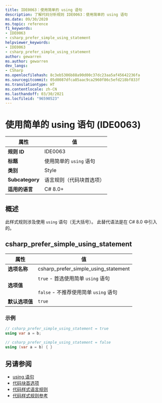 ```yaml
---
title: IDE0063：使用简单的 using 语句
description: 了解代码分析规则 IDE0063：使用简单的 using 语句
ms.date: 09/30/2020
ms.topic: reference
f1_keywords:
- IDE0063
- csharp_prefer_simple_using_statement
helpviewer_keywords:
- IDE0063
- csharp_prefer_simple_using_statement
author: gewarren
ms.author: gewarren
dev_langs:
- CSharp
ms.openlocfilehash: 8c3eb5306b88a90d00c37dc23aa5af45642236fa
ms.sourcegitcommit: 05d0087dfca85aac9ca2960f86c5efd218bf833f
ms.translationtype: HT
ms.contentlocale: zh-CN
ms.lasthandoff: 03/30/2021
ms.locfileid: "96590523"
---
```

# <a name="use-simple-using-statement-ide0063"></a>使用简单的 using 语句 (IDE0063)

|属性|值|
|-|-|
| **规则 ID** | IDE0063 |
| **标题** | 使用简单的 `using` 语句 |
| **类别** | Style |
| **Subcategory** | 语言规则（代码块首选项） |
| **适用的语言** | C# 8.0+ |

## <a name="overview"></a>概述

此样式规则涉及使用 `using` 语句（无大括号）。 此替代语法是在 C# 8.0 中引入的。

## <a name="csharp_prefer_simple_using_statement"></a>csharp_prefer_simple_using_statement

|属性|值|
|-|-|
| **选项名称** | csharp_prefer_simple_using_statement
| **选项值** | `true` - 首选使用简单 `using` 语句<br /><br />`false` - 不推荐使用简单 `using` 语句 |
| **默认选项值** | `true` |

### <a name="example"></a>示例

```csharp
// csharp_prefer_simple_using_statement = true
using var a = b;

// csharp_prefer_simple_using_statement = false
using (var a = b) { }
```

## <a name="see-also"></a>另请参阅

- [using 语句](../../../csharp/language-reference/keywords/using-statement.md)
- [代码块首选项](code-block-preferences.md)
- [代码样式语言规则](language-rules.md)
- [代码样式规则参考](index.md)
